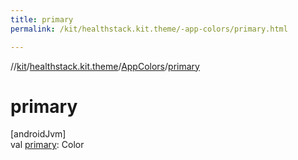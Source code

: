 ```yaml
---
title: primary
permalink: /kit/healthstack.kit.theme/-app-colors/primary.html

---
```

//[kit](/kit.html)/[healthstack.kit.theme](../index.html)/[AppColors](index.html)/[primary](primary.html)



# primary



[androidJvm]\
val [primary](primary.html): Color




